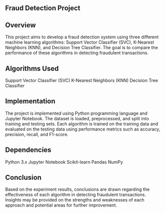 ## Fraud Detection Project
## Overview
This project aims to develop a fraud detection system using three different machine learning algorithms: Support Vector Classifier (SVC), K-Nearest Neighbors (KNN), and Decision Tree Classifier. The goal is to compare the performance of these algorithms in detecting fraudulent transactions.

## Algorithms Used
Support Vector Classifier (SVC)
K-Nearest Neighbors (KNN)
Decision Tree Classifier

## Implementation
The project is implemented using Python programming language and Jupyter Notebook. The dataset is loaded, preprocessed, and split into training and testing sets. Each algorithm is trained on the training data and evaluated on the testing data using performance metrics such as accuracy, precision, recall, and F1-score.

## Dependencies
Python 3.x
Jupyter Notebook
Scikit-learn
Pandas
NumPy

## Conclusion
Based on the experiment results, conclusions are drawn regarding the effectiveness of each algorithm in detecting fraudulent transactions. Insights may be provided on the strengths and weaknesses of each approach and potential areas for further improvement.

